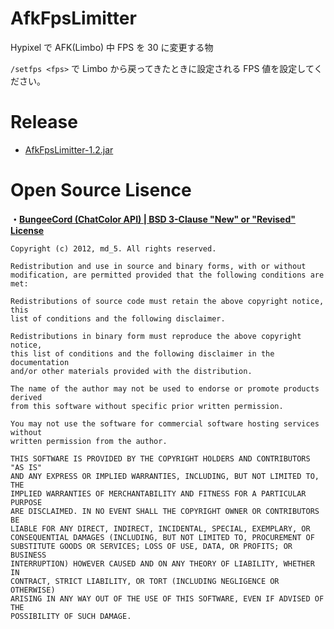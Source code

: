 # AfkFpsLimitter
Hypixel で AFK(Limbo) 中 FPS を 30 に変更する物

`/setfps <fps>` で Limbo から戻ってきたときに設定される FPS 値を設定してください。

# Release
- [AfkFpsLimitter-1.2.jar](https://github.com/SimplyRin/AfkFpsLimitter/releases/download/1.2/AfkFpsLimitter-1.2.jar)

# Open Source Lisence
**・[BungeeCord (ChatColor API) | BSD 3-Clause "New" or "Revised" License](https://github.com/SpigotMC/BungeeCord/blob/master/LICENSE)**
```
Copyright (c) 2012, md_5. All rights reserved.

Redistribution and use in source and binary forms, with or without
modification, are permitted provided that the following conditions are met:

Redistributions of source code must retain the above copyright notice, this
list of conditions and the following disclaimer.

Redistributions in binary form must reproduce the above copyright notice,
this list of conditions and the following disclaimer in the documentation
and/or other materials provided with the distribution.

The name of the author may not be used to endorse or promote products derived
from this software without specific prior written permission.

You may not use the software for commercial software hosting services without
written permission from the author.

THIS SOFTWARE IS PROVIDED BY THE COPYRIGHT HOLDERS AND CONTRIBUTORS "AS IS"
AND ANY EXPRESS OR IMPLIED WARRANTIES, INCLUDING, BUT NOT LIMITED TO, THE
IMPLIED WARRANTIES OF MERCHANTABILITY AND FITNESS FOR A PARTICULAR PURPOSE
ARE DISCLAIMED. IN NO EVENT SHALL THE COPYRIGHT OWNER OR CONTRIBUTORS BE
LIABLE FOR ANY DIRECT, INDIRECT, INCIDENTAL, SPECIAL, EXEMPLARY, OR
CONSEQUENTIAL DAMAGES (INCLUDING, BUT NOT LIMITED TO, PROCUREMENT OF
SUBSTITUTE GOODS OR SERVICES; LOSS OF USE, DATA, OR PROFITS; OR BUSINESS
INTERRUPTION) HOWEVER CAUSED AND ON ANY THEORY OF LIABILITY, WHETHER IN
CONTRACT, STRICT LIABILITY, OR TORT (INCLUDING NEGLIGENCE OR OTHERWISE)
ARISING IN ANY WAY OUT OF THE USE OF THIS SOFTWARE, EVEN IF ADVISED OF THE
POSSIBILITY OF SUCH DAMAGE.
```
